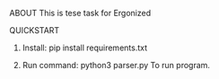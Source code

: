 ABOUT 
This is tesе task for Ergonized

QUICKSTART
1. Install:
pip install requirements.txt

2. Run command:
python3 parser.py
To run program.

